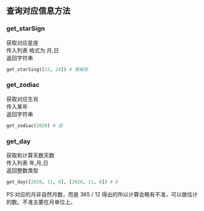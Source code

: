 ## 查询对应信息方法
### get_starSign
获取对应星座<br>
传入列表 格式为 月,日<br>
返回字符串

```python
get_starSing([12, 24]) # 魔蝎座
```

### get_zodiac
获取对应生肖<br>
传入某年<br>
返回字符串

```python
get_zodiac(2020) # 鼠
```

### get_day
获取和计算天数天数<br>
传入列表 年,月,日<br>
返回整数类型

```python
get_day([2020, 11, 0], [2020, 11, 8]) # 8
```
PS:对应的月非自然月数，而是 365 / 12 得出的所以计算会略有不准，可以做估计的数。不准主要在月单位上。